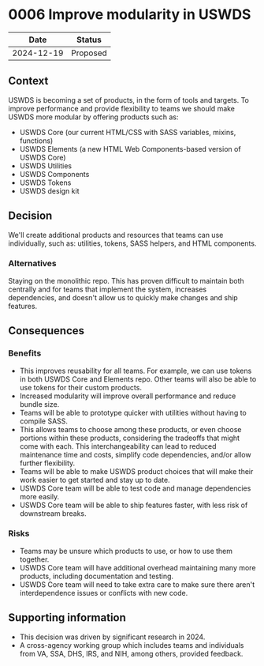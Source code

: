 <!--
The record number and the title should be in the filename.
For example:
/decisions/0000-adr-title.md
-->

<!--
PR Title:
ADR Proposal: A brief description
-->

# 0006 Improve modularity in USWDS

| Date       | Status   |
| ---------- | -------- |
| 2024-12-19 | Proposed |

<!--
Status options:
- Draft
- Proposed
- Approved
- Rejected
- Deprecated
- Superseded
-->

## Context

USWDS is becoming a set of products, in the form of tools and targets. To improve performance and provide flexibility to teams we should make USWDS more modular by offering products such as:

- USWDS Core (our current HTML/CSS with SASS variables, mixins, functions)
- USWDS Elements (a new HTML Web Components-based version of USWDS Core)
- USWDS Utilities
- USWDS Components
- USWDS Tokens
- USWDS design kit

## Decision

We'll create additional products and resources that teams can use individually, such as: utilities, tokens, SASS helpers, and HTML components.

### Alternatives

Staying on the monolithic repo. This has proven difficult to maintain both centrally and for teams that implement the system, increases dependencies, and doesn't allow us to quickly make changes and ship features.

## Consequences

### Benefits

- This improves reusability for all teams. For example, we can use tokens in both USWDS Core and Elements repo. Other teams will also be able to use tokens for their custom products.
- Increased modularity will improve overall performance and reduce bundle size.
- Teams will be able to prototype quicker with utilities without having to compile SASS.
- This allows teams to choose among these products, or even choose portions within these products, considering the tradeoffs that might come with each. This interchangeability can lead to reduced maintenance time and costs, simplify code dependencies, and/or allow further flexibility.
- Teams will be able to make USWDS product choices that will make their work easier to get started and stay up to date.
- USWDS Core team will be able to test code and manage dependencies more easily.
- USWDS Core team will be able to ship features faster, with less risk of downstream breaks.

### Risks

- Teams may be unsure which products to use, or how to use them together.
- USWDS Core team will have additional overhead maintaining many more products, including documentation and testing.
- USWDS Core team will need to take extra care to make sure there aren't interdependence issues or conflicts with new code.

## Supporting information

- This decision was driven by significant research in 2024.
- A cross-agency working group which includes teams and individuals from VA, SSA, DHS, IRS, and NIH, among others, provided feedback.
